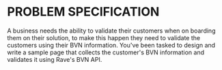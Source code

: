 # PROBLEM SPECIFICATION
A business needs the ability to validate their customers when on boarding them on their solution, to make this happen they need to validate the customers using their BVN information. You've been tasked to design and write a sample page that collects the customer's BVN information and validates it using Rave's BVN API.